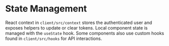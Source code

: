 # State Management

React context in `client/src/context` stores the authenticated user and exposes helpers to update or clear tokens.
Local component state is managed with the `useState` hook. Some components also use custom hooks found in `client/src/hooks` for API interactions.
